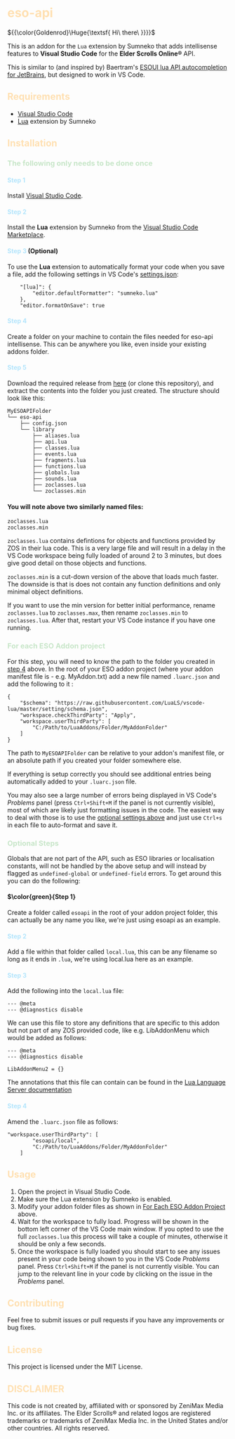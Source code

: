 # <font color="#FFE0B2">eso-api</font>
${{\color{Goldenrod}\Huge{\textsf{  Hi\ there\ \}}}}\$

This is an addon for the `Lua` extension by Sumneko that adds intellisense features to **Visual Studio Code** for the **Elder Scrolls Online®** API.

This is similar to (and inspired by) Baertram's [ESOUI lua API autocompletion for JetBrains](https://www.esoui.com/downloads/info2654-ESOUIluaAPIautocompletionforJetBrainsIntelliJIDEAIDEEmmyLuapluginesouisourcessearch.html), but designed to work in VS Code.

## <font color="#FFE0B2">Requirements</font>

- [Visual Studio Code](https://code.visualstudio.com/)
- [Lua](https://marketplace.visualstudio.com/items?itemName=sumneko.lua) extension by Sumneko

## <font color="#FFE0B2">Installation</font>

### <font color="#C8E6C9">The following only needs to be done once</font>
#### <font color="#B3E5FC">Step 1</font>
Install [Visual Studio Code](https://code.visualstudio.com/).
#### <font color="#B3E5FC">Step 2</font>
Install the **Lua** extension by Sumneko from the [Visual Studio Code Marketplace](https://marketplace.visualstudio.com/items?itemName=sumneko.lua).
#### <font color="#B3E5FC">Step 3</font> (Optional)
To use the **Lua** extension to automatically format your code when you save a file, add the following settings in VS Code's [settings.json](https://code.visualstudio.com/docs/editor/settings#_settings-json-file):

```
    "[lua]": {
        "editor.defaultFormatter": "sumneko.lua"
    },
    "editor.formatOnSave": true
```
#### <font color="#B3E5FC">Step 4</font>
Create a folder on your machine to contain the files needed for eso-api intellisense. This can be anywhere you like, even inside your existing addons folder.
#### <font color="#B3E5FC">Step 5</font>
Download the required release from [here](https://github.com/Flat-Badger-1971/eso-api/releases) (or clone this repository), and extract the contents into the folder you just created. The structure should look like this:
```
MyESOAPIFolder
└── eso-api
    ├── config.json
    └── library
        ├── aliases.lua
        ├── api.lua
        ├── classes.lua
        ├── events.lua
        ├── fragments.lua
        ├── functions.lua
        ├── globals.lua
        ├── sounds.lua
        ├── zoclasses.lua
        └── zoclasses.min
```
#### You will note above two similarly named files:
```
zoclasses.lua
zoclasses.min
```
`zoclasses.lua` contains defintions for objects and functions provided by ZOS in their lua code. This is a very large file and will result in a delay in the VS Code workspace being fully loaded of around 2 to 3 minutes, but does give good detail on those objects and functions.

`zoclasses.min` is a cut-down version of the above that loads much faster. The downside is that is does not contain any function definitions and only minimal object definitions.

If you want to use the min version for better initial performance, rename `zoclasses.lua` to `zoclasses.max`, then rename `zoclasses.min` to `zoclasses.lua`. After that, restart your VS Code instance if you have one running.

### <font color="#C8E6C9">For each ESO Addon project</font>

For this step, you will need to know the path to the folder you created in [step 4](#step-4) above. In the root of your ESO addon project (where your addon manifest file is - e.g. MyAddon.txt) add a new file named `.luarc.json` and add the following to it :
```
{
    "$schema": "https://raw.githubusercontent.com/LuaLS/vscode-lua/master/setting/schema.json",
    "workspace.checkThirdParty": "Apply",
    "workspace.userThirdParty": [
        "C:/Path/to/LuaAddons/Folder/MyAddonFolder"
    ]
}
```
The path to `MyESOAPIFolder` can be relative to your addon's manifest file, or an absolute path if you created your folder somewhere else. 

If everything is setup correctly you should see additional entries being automatically added to your `.luarc.json` file.

You may also see a large number of errors being displayed in VS Code's *Problems* panel (press `Ctrl+Shift+M` if the panel is not currently visible), most of which are likely just formatting issues in the code. The easiest way to deal with those is to use the [optional settings above](#step-3-optional) and just use `Ctrl+s` in each file to auto-format and save it.

### <font color="#C8E6C9">Optional Steps</font>
Globals that are not part of the API, such as ESO libraries or localisation constants, will not be handled by the above setup and will instead by flagged as `undefined-global` or `undefined-field` errors. To get around this you can do the following:

#### $\color{green}{Step 1}
Create a folder called `esoapi` in the root of your addon project folder, this can actually be any name you like, we're just using esoapi as an example. 

#### <font color="#B3E5FC">Step 2</font>
Add a file within that folder called `local.lua`, this can be any filename so long as it ends in `.lua`, we're using local.lua here as an example.

#### <font color="#B3E5FC">Step 3</font>
Add the following into the `local.lua` file:
```
--- @meta
--- @diagnostics disable

```

We can use this file to store any definitions that are specific to this addon but not part of any ZOS provided code, like e.g. LibAddonMenu which would be added as follows:
```
--- @meta
--- @diagnostics disable

LibAddonMenu2 = {}
```

The annotations that this file can contain can be found in the [Lua Language Server documentation](https://luals.github.io/wiki/annotations)

#### <font color="#B3E5FC">Step 4</font>
Amend the `.luarc.json` file as follows:
```
"workspace.userThirdParty": [
        "esoapi/local",
        "C:/Path/to/LuaAddons/Folder/MyAddonFolder"
    ]
```

## <font color="#FFE0B2">Usage</font>

1. Open the project in Visual Studio Code.
2. Make sure the Lua extension by Sumneko is enabled.
3. Modify your addon folder files as shown in [For Each ESO Addon Project](#for-each-eso-addon-project) above.
4. Wait for the workspace to fully load. Progress will be shown in the bottom left corner of the VS Code main window. If you opted to use the full `zoclasses.lua` this process will take a couple of minutes, otherwise it should be only a few seconds.
5. Once the workspace is fully loaded you should start to see any issues present in your code being shown to you in the VS Code *Problems* panel. Press `Ctrl+Shift+M` if the panel is not currently visible. You can jump to the relevant line in your code by clicking on the issue in the *Problems* panel.

## <font color="#FFE0B2">Contributing</font>

Feel free to submit issues or pull requests if you have any improvements or bug fixes.

## <font color="#FFE0B2">License</font>

This project is licensed under the MIT License.

## <font color="#FFE0B2">DISCLAIMER</font>
This code is not created by, affiliated with or sponsored by ZeniMax
Media Inc. or its affiliates. The Elder Scrolls® and related logos are
registered trademarks or trademarks of ZeniMax Media Inc. in the United
States and/or other countries. All rights reserved.